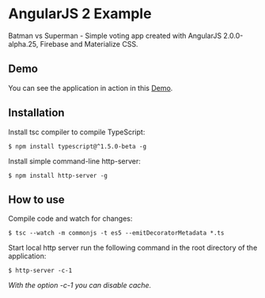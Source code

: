 # AngularJS 2 Example

Batman vs Superman - Simple voting app created with AngularJS 2.0.0-alpha.25, Firebase and Materialize CSS.

## Demo

You can see the application in action in this [Demo](https://batmanvsuperman.firebaseapp.com).

## Installation

Install tsc compiler to compile TypeScript:

```
$ npm install typescript@^1.5.0-beta -g 
```

Install simple command-line http-server:
```
$ npm install http-server -g
```

## How to use

Compile code and watch for changes: 
```
$ tsc --watch -m commonjs -t es5 --emitDecoratorMetadata *.ts
```

Start local http server run the following command in the root directory of the application: 

```
$ http-server -c-1
```
*With the option -c-1 you can disable cache.*

